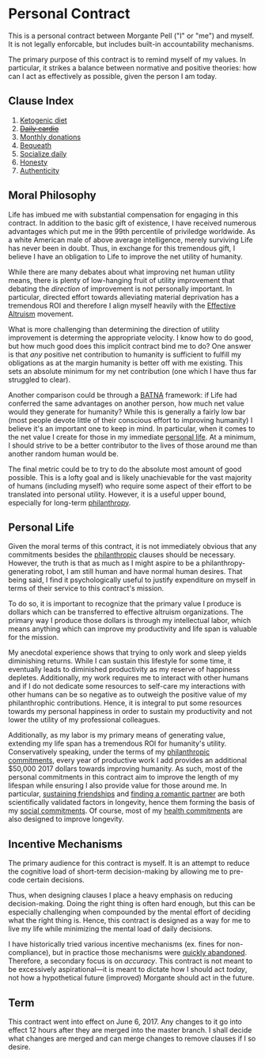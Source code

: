 # Personal Contract

This is a personal contract between Morgante Pell ("I" or "me") and myself. It is not legally enforcable, but includes built-in accountability mechanisms.

The primary purpose of this contract is to remind myself of my values. In particular, it strikes a balance between normative and positive theories: how can I act as effectively as possible, given the person I am today.

## Clause Index

1. [Ketogenic diet](./health.md#diet)
2. ~~[Daily cardio](./health.md#cardio)~~
3. [Monthly donations](./philanthropy.md#monthly-donations)
4. [Bequeath](./philanthropy.md#bequeath)
5. [Socialize daily](./social.md#socialize)
6. [Honesty](./social.md#honesty)
7. [Authenticity](./social.md#authenticity)

## Moral Philosophy

Life has imbued me with substantial compensation for engaging in this contract. In addition to the basic gift of existence, I have received numerous advantages which put me in the 99th percentile of priviledge worldwide. As a white American male of above average intelligence, merely surviving Life has never been in doubt. Thus, in exchange for this tremendous gift, I believe I have an obligation to Life to improve the net utility of humanity.

While there are many debates about what improving net human utility means, there is plenty of low-hanging fruit of utility improvement that debating the *direction* of improvement is not personally important. In particular, directed effort towards alleviating material deprivation has a tremendous ROI and therefore I align myself heavily with the [Effective Altruism](https://www.effectivealtruism.org/) movement.

What is more challenging than determining the direction of utility improvement is determing the appropriate velocity. I know how to do good, but how much good does this implicit contract bind me to do? One answer is that *any* positive net contribution to humanity is sufficient to fulfill my obligations as at the margin humanity is better off with me existing. This sets an absolute minimum for my net contribution (one which I have thus far struggled to clear).

Another comparison could be through a [BATNA](https://en.wikipedia.org/wiki/Best_alternative_to_a_negotiated_agreement) framework: if Life had conferred the same advantages on another person, how much net value would they generate for humanity? While this is generally a fairly low bar (most people devote little of their conscious effort to improving humanity) I believe it's an important one to keep in mind. In particular, when it comes to the net value I create for those in my immediate [personal life](#personal-life). At a minimum, I should strive to be a better contributor to the lives of those around me than another random human would be.

The final metric could be to try to do the absolute most amount of good possible. This is a lofty goal and is likely unachievable for the vast majority of humans (including myself) who require some aspect of their effort to be translated into personal utility. However, it is a useful upper bound, especially for long-term [philanthropy](./philanthropy.md).

## Personal Life
Given the moral terms of this contract, it is not immediately obvious that any commitments besides the [philanthropic](./philanthropy.md) clauses should be necessary. However, the truth is that as much as I might aspire to be a philanthropy-generating robot, I am still human and have normal human desires. That being said, I find it psychologically useful to justify expenditure on myself in terms of their service to this contract's mission.

To do so, it is important to recognize that the primary value I produce is dollars which can be transferred to effective altruism organizations. The primary way I produce those dollars is through my intellectual labor, which means anything which can improve my productivity and life span is valuable for the mission.

My anecdotal experience shows that trying to only work and sleep yields diminishing returns. While I can sustain this lifestyle for some time, it eventually leads to diminished productivity as my reserve of happiness depletes. Additionally, my work requires me to interact with other humans and if I do not dedicate some resources to self-care my interactions with other humans can be so negative as to outweigh the positive value of my philanthrophic contributions. Hence, it is integral to put some resources towards my personal happiness in order to sustain my productivity and not lower the utility of my professional colleagues.

Additionally, as my labor is my primary means of generating value, extending my life span has a tremendous ROI for humanity's utility. Conservatively speaking, under the terms of my [philanthropic commitments](./philanthropy.md), every year of productive work I add provides an additional $50,000 2017 dollars towards improving humanity. As such, most of the personal commitments in this contract aim to improve the length of my lifespan while ensuring I also provide value for those around me. In particular, [sustaining friendships](http://www.livescience.com/6769-live-longer-friends.html) and [finding a romantic partner](http://www.health.harvard.edu/newsletter_article/marriage-and-mens-health) are both scientifically validated factors in longevity, hence them forming the basis of my [social commitments](./social.md). Of course, most of my [health commitments](./health.md) are also designed to improve longevity.

## Incentive Mechanisms

The primary audience for this contract is myself. It is an attempt to reduce the cognitive load of short-term decision-making by allowing me to pre-code certain decisions.

Thus, when designing clauses I place a heavy emphasis on reducing decision-making. Doing the right thing is often hard enough, but this can be especially challenging when compounded by the mental effort of deciding what the right thing is. Hence, this contract is designed as a way for me to live my life while minimizing the mental load of daily decisions.

I have historically tried various incentive mechanisms (ex. fines for non-compliance), but in practice those mechanisms were [quickly abandoned](https://github.com/morgante/contract/commit/2f417d53fbb7b4e3bf748cdb8955ba39e87ea441). Therefore, a secondary focus is on *accuracy*. This contract is not meant to be excessively aspirational—it is meant to dictate how I should act *today*, not how a hypothetical future (improved) Morgante should act in the future. 

## Term

This contract went into effect on June 6, 2017. Any changes to it go into effect 12 hours after they are merged into the master branch. I shall decide what changes are merged and can merge changes to remove clauses if I so desire.
